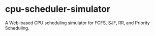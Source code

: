 # cpu-scheduler-simulator
A Web-based CPU scheduling simulator for FCFS, SJF, RR, and Priority Scheduling.
